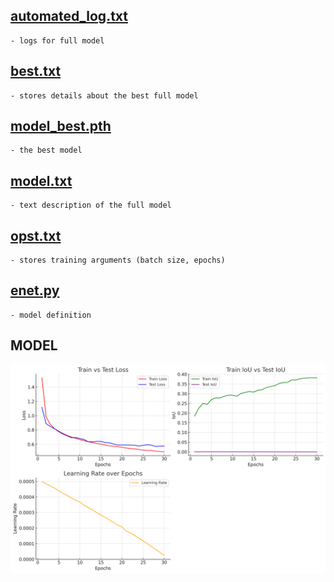 ## **[automated_log.txt](/save/enet_training_19andvoid/automated_log.txt)**
    - logs for full model

## **[best.txt](/save/enet_training_19andvoid/best.txt)**
    - stores details about the best full model

## **[model_best.pth](/save/enet_training_19andvoid/model_best.pth)**
    - the best model

## **[model.txt](/save/enet_training_19andvoid/model.txt)**
    - text description of the full model

## **[opst.txt](/save/enet_training_19andvoid/opts.txt)**
    - stores training arguments (batch size, epochs)

## **[enet.py](/save/enet_training_19andvoid/enet.py)**
    - model definition


## **MODEL**

<div style="text-align: center;">
  <img src="/results/enet19andvoid.png" width="700">
</div>